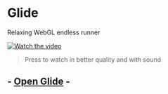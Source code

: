 # Glide
Relaxing WebGL endless runner

[![Watch the video](Media/Glide_Trailer.gif)](https://www.youtube.com/watch?v=X3a74Nl0ScI)
>Press to watch in better quality and with sound

## - [Open Glide](https://necsii.github.io/Maze-Creator/) -


